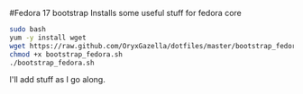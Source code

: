 #Fedora 17 bootstrap
Installs some useful stuff for fedora core

``` bash
sudo bash
yum -y install wget
wget https://raw.github.com/OryxGazella/dotfiles/master/bootstrap_fedora.sh
chmod +x bootstrap_fedora.sh
./bootstrap_fedora.sh
```

I'll add stuff as I go along.
